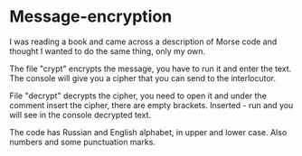 # Message-encryption
I was reading a book and came across a description of Morse code and thought I wanted to do the same thing, only my own.

The file "crypt" encrypts the message, you have to run it and enter the text. The console will give you a cipher that you can send to the interlocutor.

File "decrypt" decrypts the cipher, you need to open it and under the comment insert the cipher, there are empty brackets. Inserted - run and you will see in the console decrypted text.

The code has Russian and English alphabet, in upper and lower case. Also numbers and some punctuation marks. 
